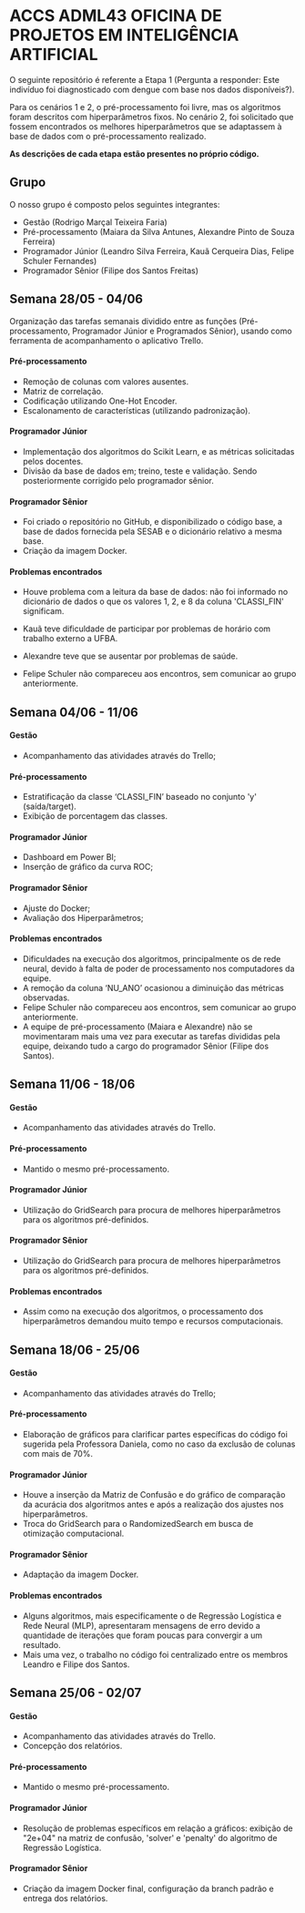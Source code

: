 # ACCS ADML43 OFICINA DE PROJETOS EM INTELIGÊNCIA ARTIFICIAL 
O seguinte repositório é referente a Etapa 1 (Pergunta a responder:  Este indivíduo foi diagnosticado com dengue com base nos dados disponíveis?).

Para os cenários 1 e 2, o pré-processamento foi livre, mas os algoritmos foram descritos com hiperparâmetros fixos. No cenário 2, foi solicitado que fossem encontrados os melhores hiperparâmetros que se adaptassem à base de dados com o pré-processamento realizado.

**As descrições de cada etapa estão presentes no próprio código.**

## Grupo

O nosso grupo é composto pelos seguintes integrantes:
- Gestão (Rodrigo Marçal Teixeira Faria)
- Pré-processamento (Maiara da Silva Antunes, Alexandre Pinto de Souza Ferreira)
- Programador Júnior (Leandro Silva Ferreira, Kauã Cerqueira Dias, Felipe Schuler Fernandes)
- Programador Sênior (Filipe dos Santos Freitas)

## Semana 28/05 - 04/06

Organização das tarefas semanais dividido entre as funções (Pré-processamento, Programador Júnior e Programados Sênior), usando como ferramenta de acompanhamento o aplicativo Trello.

#### Pré-processamento

- Remoção de colunas com valores ausentes.
- Matriz de correlação.
- Codificação utilizando One-Hot Encoder.
- Escalonamento de características (utilizando padronização).

#### Programador Júnior

- Implementação dos algoritmos do Scikit Learn, e as métricas solicitadas pelos docentes.
- Divisão da base de dados em; treino, teste e validação. Sendo posteriormente corrigido pelo programador sênior.

#### Programador Sênior

- Foi criado o repositório no GitHub, e disponibilizado o código base, a base de dados fornecida pela SESAB e o dicionário relativo a mesma base.
- Criação da imagem Docker.

#### Problemas encontrados

- Houve problema com a leitura da base de dados: não foi informado no dicionário de dados o que os valores 1, 2, e  8 da coluna 'CLASSI_FIN' significam.

- Kauã teve dificuldade de participar por problemas de horário com trabalho externo a UFBA.

- Alexandre teve que se ausentar por problemas de saúde.

- Felipe Schuler não compareceu aos encontros, sem comunicar ao grupo anteriormente.

## Semana 04/06 - 11/06

#### Gestão
- Acompanhamento das atividades através do Trello;

#### Pré-processamento
- Estratificação da classe ‘CLASSI_FIN’ baseado no conjunto 'y' (saída/target).
- Exibição de porcentagem das classes.

#### Programador Júnior
- Dashboard em Power BI;
- Inserção de gráfico da curva ROC;

#### Programador Sênior
- Ajuste do Docker;
- Avaliação dos Hiperparâmetros;

#### Problemas encontrados
- Dificuldades na execução dos algoritmos, principalmente os de rede neural, devido à falta de poder de processamento nos computadores da equipe.
- A remoção da coluna ‘NU_ANO’ ocasionou a diminuição das métricas observadas.
- Felipe Schuler não compareceu aos encontros, sem comunicar ao grupo anteriormente.
- A equipe de pré-processamento (Maiara e Alexandre) não se movimentaram mais uma vez para executar as tarefas divididas pela equipe, deixando tudo a cargo do programador Sênior (Filipe dos Santos).

## Semana 11/06 - 18/06
#### Gestão 
- Acompanhamento das atividades através do Trello.
#### Pré-processamento
- Mantido o mesmo pré-processamento.
#### Programador Júnior
- Utilização do GridSearch para procura de melhores hiperparâmetros para os algoritmos pré-definidos.
#### Programador Sênior
- Utilização do GridSearch para procura de melhores hiperparâmetros para os algoritmos pré-definidos.
#### Problemas encontrados
- Assim como na execução dos algoritmos, o processamento dos hiperparâmetros demandou muito tempo e recursos computacionais.

## Semana 18/06 - 25/06
#### Gestão
- Acompanhamento das atividades através do Trello;
#### Pré-processamento
- Elaboração de gráficos para clarificar partes específicas do código foi sugerida pela Professora Daniela, como no caso da exclusão de colunas com mais de 70%.
#### Programador Júnior
- Houve a inserção da Matriz de Confusão e do gráfico de comparação da acurácia dos algoritmos antes e após a realização dos ajustes nos hiperparâmetros.
- Troca do GridSearch para o RandomizedSearch em busca de otimização computacional.
#### Programador Sênior
- Adaptação da imagem Docker.
#### Problemas encontrados
- Alguns algoritmos, mais especificamente o de Regressão Logística e Rede Neural (MLP), apresentaram mensagens de erro devido a quantidade de iterações que foram poucas para convergir a um resultado.
- Mais uma vez, o trabalho no código foi centralizado entre os membros Leandro e Filipe dos Santos.
  
## Semana 25/06 - 02/07
#### Gestão
- Acompanhamento das atividades através do Trello.
- Concepção dos relatórios.
#### Pré-processamento
- Mantido o mesmo pré-processamento.
#### Programador Júnior
- Resolução de problemas específicos em relação a gráficos: exibição de "2e+04" na matriz de confusão, 'solver' e 'penalty' do algoritmo de Regressão Logística.
#### Programador Sênior
- Criação da imagem Docker final, configuração da branch padrão e entrega dos relatórios.
